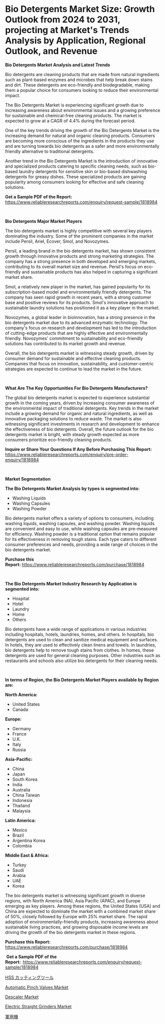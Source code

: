 <p><h1>Bio Detergents Market Size: Growth Outlook from 2024 to 2031, projecting at Market's Trends Analysis by Application, Regional Outlook, and Revenue</h1></p><p><strong>Bio Detergents Market Analysis and Latest Trends</strong></p>
<p><p>Bio detergents are cleaning products that are made from natural ingredients such as plant-based enzymes and microbes that help break down stains and dirt. These detergents are eco-friendly and biodegradable, making them a popular choice for consumers looking to reduce their environmental impact.</p><p>The Bio Detergents Market is experiencing significant growth due to increasing awareness about environmental issues and a growing preference for sustainable and chemical-free cleaning products. The market is expected to grow at a CAGR of 4.4% during the forecast period.</p><p>One of the key trends driving the growth of the Bio Detergents Market is the increasing demand for natural and organic cleaning products. Consumers are becoming more conscious of the ingredients in the products they use and are turning towards bio detergents as a safer and more environmentally friendly alternative to traditional detergents.</p><p>Another trend in the Bio Detergents Market is the introduction of innovative and specialized products catering to specific cleaning needs, such as bio-based laundry detergents for sensitive skin or bio-based dishwashing detergents for greasy dishes. These specialized products are gaining popularity among consumers looking for effective and safe cleaning solutions.</p></p>
<p><strong>Get a Sample PDF of the Report:&nbsp;</strong> <a href="https://www.reliableresearchreports.com/enquiry/request-sample/1818984">https://www.reliableresearchreports.com/enquiry/request-sample/1818984</a></p>
<p>&nbsp;</p>
<p><strong>Bio Detergents Major Market Players</strong></p>
<p><p>The bio detergents market is highly competitive with several key players dominating the industry. Some of the prominent companies in the market include Persil, Ariel, Ecover, Smol, and Novozymes.</p><p>Persil, a leading brand in the bio detergents market, has shown consistent growth through innovative products and strong marketing strategies. The company has a strong presence in both developed and emerging markets, contributing to its overall market size and revenue. Persil's focus on eco-friendly and sustainable products has also helped in capturing a significant market share.</p><p>Smol, a relatively new player in the market, has gained popularity for its subscription-based model and environmentally friendly detergents. The company has seen rapid growth in recent years, with a strong customer base and positive reviews for its products. Smol's innovative approach to sustainable laundry solutions has positioned it as a key player in the market.</p><p>Novozymes, a global leader in bioinnovation, has a strong presence in the bio detergents market due to its advanced enzymatic technology. The company's focus on research and development has led to the introduction of cutting-edge products that are highly effective and environmentally friendly. Novozymes' commitment to sustainability and eco-friendly solutions has contributed to its market growth and revenue.</p><p>Overall, the bio detergents market is witnessing steady growth, driven by consumer demand for sustainable and effective cleaning products. Companies that focus on innovation, sustainability, and customer-centric strategies are expected to continue to lead the market in the future.</p></p>
<p>&nbsp;</p>
<p><strong>What Are The Key Opportunities For Bio Detergents Manufacturers?</strong></p>
<p><p>The global bio detergents market is expected to experience substantial growth in the coming years, driven by increasing consumer awareness of the environmental impact of traditional detergents. Key trends in the market include a growing demand for organic and natural ingredients, as well as innovative packaging solutions to reduce waste. The market is also witnessing significant investments in research and development to enhance the effectiveness of bio detergents. Overall, the future outlook for the bio detergents market is bright, with steady growth expected as more consumers prioritize eco-friendly cleaning products.</p></p>
<p><strong>Inquire or Share Your Questions If Any Before Purchasing This Report:</strong> <a href="https://www.reliableresearchreports.com/enquiry/pre-order-enquiry/1818984">https://www.reliableresearchreports.com/enquiry/pre-order-enquiry/1818984</a></p>
<p>&nbsp;</p>
<p><strong>Market Segmentation</strong></p>
<p><strong>The Bio Detergents Market Analysis by types is segmented into:</strong></p>
<p><ul><li>Washing Liquids​</li><li>Washing Capsules</li><li>Washing Powder</li></ul></p>
<p><p>Bio detergents market offers a variety of options to consumers, including washing liquids, washing capsules, and washing powder. Washing liquids are convenient and easy to use, while washing capsules are pre-measured for efficiency. Washing powder is a traditional option that remains popular for its effectiveness in removing tough stains. Each type caters to different consumer preferences and needs, providing a wide range of choices in the bio detergents market.</p></p>
<p><strong>Purchase this Report:&nbsp;</strong><a href="https://www.reliableresearchreports.com/purchase/1818984">https://www.reliableresearchreports.com/purchase/1818984</a></p>
<p>&nbsp;</p>
<p><strong>The Bio Detergents Market Industry Research by Application is segmented into:</strong></p>
<p><ul><li>Hospital</li><li>Hotel</li><li>Laundry</li><li>Home</li><li>Others</li></ul></p>
<p><p>Bio detergents have a wide range of applications in various industries including hospitals, hotels, laundries, homes, and others. In hospitals, bio detergents are used to clean and sanitize medical equipment and surfaces. In hotels, they are used to effectively clean linens and towels. In laundries, bio detergents help to remove tough stains from clothes. In homes, these detergents are used for general cleaning purposes. Other industries such as restaurants and schools also utilize bio detergents for their cleaning needs.</p></p>
<p>&nbsp;</p>
<p><strong>In terms of Region, the Bio Detergents Market Players available by Region are:</strong></p>
<p>
    <p> <strong> North America: </strong>
        <ul>
            <li>United States</li>
            <li>Canada</li>
        </ul>
        </p> 
    <p> <strong> Europe: </strong>
        <ul>
            <li>Germany</li>
            <li>France</li>
            <li>U.K.</li>
            <li>Italy</li>
            <li>Russia</li>
        </ul>
        </p> 
    <p> <strong> Asia-Pacific: </strong>
        <ul>
            <li>China</li>
            <li>Japan</li>
            <li>South Korea</li>
            <li>India</li>
            <li>Australia</li>
            <li>China Taiwan</li>
            <li>Indonesia</li>
            <li>Thailand</li>
            <li>Malaysia</li>
        </ul>
        </p> 
    <p> <strong> Latin America: </strong>
        <ul>
            <li>Mexico</li>
            <li>Brazil</li>
            <li>Argentina Korea</li>
            <li>Colombia</li>
        </ul>
        </p> 
    <p> <strong> Middle East & Africa: </strong>
        <ul>
            <li>Turkey</li>
            <li>Saudi</li>
            <li>Arabia</li>
            <li>UAE</li>
            <li>Korea</li>
        </ul>
    </p>
    </p>
<p><p>The bio detergents market is witnessing significant growth in diverse regions, with North America (NA), Asia Pacific (APAC), and Europe emerging as key players. Among these regions, the United States (USA) and China are expected to dominate the market with a combined market share of 50%, closely followed by Europe with 25% market share. The rapid adoption of environmentally-friendly products, increasing awareness about sustainable living practices, and growing disposable income levels are driving the growth of the bio detergents market in these regions.</p></p>
<p><strong>Purchase this Report: </strong><a href="https://www.reliableresearchreports.com/purchase/1818984">https://www.reliableresearchreports.com/purchase/1818984</a></p>
<p>&nbsp;<strong>Get a Sample PDF of the Report:&nbsp;&nbsp;</strong><a href="https://www.reliableresearchreports.com/enquiry/request-sample/1818984">https://www.reliableresearchreports.com/enquiry/request-sample/1818984</a></p>
<p><strong></strong></p>
<p><p><a href="https://github.com/joaejkdzgyljvo6/Market-Research-Report-List-1/blob/main/49985483941.md">HSS カッティングツール</a></p><p><a href="https://issuu.com/reportprime-2/docs/automatic-pinch-valves-market-size-2030.pptx">Automatic Pinch Valves Market</a></p><p><a href="https://github.com/wusalecollins540tpqoz/Market-Research-Report-List-1/blob/main/descaler-market.md">Descaler Market</a></p><p><a href="https://issuu.com/reportprime-2/docs/electric-straight-grinders-market-size-2030.pptx">Electric Straight Grinders Market</a></p><p><a href="https://github.com/ppmazlotr77499/Market-Research-Report-List-1/blob/main/31492993940.md">軍用機</a></p></p>